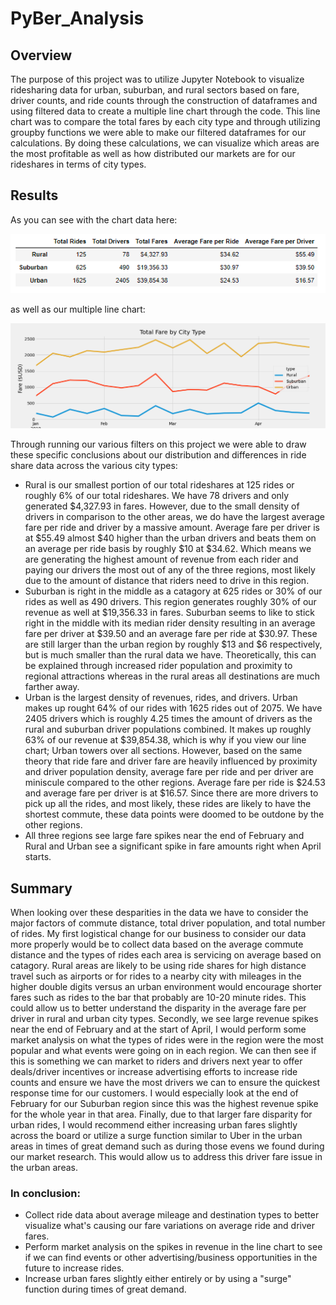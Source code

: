 # PyBer_Analysis

## Overview
The purpose of this project was to utilize Jupyter Notebook to visualize ridesharing data for urban, suburban, and rural sectors based on fare, driver counts, and ride counts through the construction of dataframes and using filtered data to create a multiple line chart through the code. This line chart was to compare the total fares by each city type and through utilizing groupby functions we were able to make our filtered dataframes for our calculations. By doing these calculations, we can visualize which areas are the most profitable as well as how distributed our markets are for our rideshares in terms of city types.

## Results
As you can see with the chart data here: 

![PyBer Chart Data](Resources/pyber_chart.png)

as well as our multiple line chart: 

![PyBer Multiple Line Chart](Resources/PyBer_graph.png)


Through running our various filters on this project we were able to draw these specific conclusions about our distribution and differences in ride share data across the various city types:

- Rural is our smallest portion of our total rideshares at 125 rides or roughly 6% of our total rideshares. We have 78 drivers and only generated $4,327.93 in fares. However, due to the small density of drivers in comparison to the other areas, we do have the largest average fare per ride and driver by a massive amount. Average fare per driver is at $55.49 almost $40 higher than the urban drivers and beats them on an average per ride basis by roughly $10 at $34.62. Which means we are generating the highest amount of revenue from each rider and paying our drivers the most out of any of the three regions, most likely due to the amount of distance that riders need to drive in this region.
- Suburban is right in the middle as a catagory at 625 rides or 30% of our rides as well as 490 drivers. This region generates roughly 30% of our revenue as well at $19,356.33 in fares. Suburban seems to like to stick right in the middle with its median rider density resulting in an average fare per driver at $39.50 and an average fare per ride at $30.97. These are still larger than the urban region by roughly $13 and $6 respectively, but is much smaller than the rural data we have. Theoretically, this can be explained through increased rider population and proximity to regional attractions whereas in the rural areas all destinations are much farther away.
- Urban is the largest density of revenues, rides, and drivers. Urban makes up rought 64% of our rides with 1625 rides out of 2075. We have 2405 drivers which is roughly 4.25 times the amount of drivers as the rural and suburban driver populations combined. It makes up roughly 63% of our revenue at $39,854.38, which is why if you view our line chart; Urban towers over all sections. However, based on the same theory that ride fare and driver fare are heavily influenced by proximity and driver population density, average fare per ride and per driver are miniscule compared to the other regions. Average fare per ride is $24.53 and average fare per driver is at $16.57. Since there are more drivers to pick up all the rides, and most likely, these rides are likely to have the shortest commute, these data points were doomed to be outdone by the other regions.
- All three regions see large fare spikes near the end of February and Rural and Urban see a significant spike in fare amounts right when April starts.

## Summary
When looking over these desparities in the data we have to consider the major factors of commute distance, total driver population, and total number of rides. My first logistical change for our business to consider our data more properly would be to collect data based on the average commute distance and the types of rides each area is servicing on average based on catagory. Rural areas are likely to be using ride shares for high distance travel such as airports or for rides to a nearby city with mileages in the higher double digits versus an urban environment would encourage shorter fares such as rides to the bar that probably are 10-20 minute rides. This could allow us to better understand the disparity in the average fare per driver in rural and urban city types. Secondly, we see large revenue spikes near the end of February and at the start of April, I would perform some market analysis on what the types of rides were in the region were the most popular and what events were going on in each region. We can then see if this is something we can market to riders and drivers next year to offer deals/driver incentives or increase advertising efforts to increase ride counts and ensure we have the most drivers we can to ensure the quickest response time for our customers. I would especially look at the end of February for our Suburban region since this was the highest revenue spike for the whole year in that area. Finally, due to that larger fare disparity for urban rides, I would recommend either increasing urban fares slightly across the board or utilize a surge function similar to Uber in the urban areas in times of great demand such as during those evens we found during our market research. This would allow us to address this driver fare issue in the urban areas.

### In conclusion:
- Collect ride data about average mileage and destination types to better visualize what's causing our fare variations on average ride and driver fares.
- Perform market analysis on the spikes in revenue in the line chart to see if we can find events or other advertising/business opportunities in the future to increase rides.
- Increase urban fares slightly either entirely or by using a "surge" function during times of great demand.
